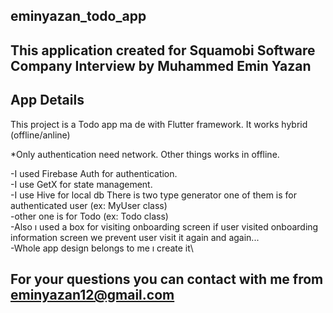 ## eminyazan_todo_app

## This application created for Squamobi Software Company Interview by Muhammed Emin Yazan

## App Details

This project is a Todo app ma de with Flutter framework. It works hybrid (offline/anline)

*Only authentication need network. Other things works in offline.

-I used Firebase Auth for authentication.\
-I use GetX for state management.\
-I use Hive for local db There is two type generator one of them is for authenticated user (ex: MyUser class)\
-other one is for Todo (ex: Todo class)\
-Also ı used a box for visiting onboarding screen if user visited onboarding information screen we prevent user visit it again and again...\
-Whole app design belongs to me ı create it\

## For your questions you can contact with me from eminyazan12@gmail.com




